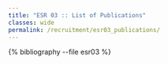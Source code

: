 ```yaml
---
title: "ESR 03 :: List of Publications"
classes: wide
permalink: /recruitment/esr03_publications/
---
```

{% bibliography --file esr03 %}